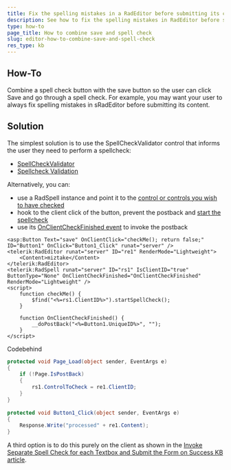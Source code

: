 ```yaml
---
title: Fix the spelling mistakes in a RadEditor before submitting its content
description: See how to fix the spelling mistakes in RadEditor before submitting its content
type: how-to
page_title: How to combine save and spell check
slug: editor-how-to-combine-save-and-spell-check
res_type: kb
---
```


## How-To

Combine a spell check button with the save button so the user can click Save and go through a spell check. For example, you may want your user to always fix spelling mistakes in sRadEditor before submitting its content.

## Solution

The simplest solution is to use the SpellCheckValidator control that informs the user they need to perform a spellcheck:

* [SpellCheckValidator](https://docs.telerik.com/devtools/aspnet-ajax/controls/spell/how-to/spellcheckvalidator)
* [Spellcheck Validation](https://demos.telerik.com/aspnet-ajax/spell/examples/spellcheckvalidator/defaultcs.aspx?product=editor)

Alternatively, you can:

* use a RadSpell instance and point it to the [control or controls you wish to have checked](https://docs.telerik.com/devtools/aspnet-ajax/controls/spell/how-to/setting-a-control-to-check)
* hook to the client click of the button, prevent the postback and [start the spellcheck](https://docs.telerik.com/devtools/aspnet-ajax/controls/spell/how-to/launching-on-client-side-event)
* use its [OnClientCheckFinished event](https://docs.telerik.com/devtools/aspnet-ajax/controls/spell/client-side-programming/events/onclientcheckfinished) to invoke the postback

````ASP.NET
<asp:Button Text="save" OnClientClick="checkMe(); return false;" ID="Button1" OnClick="Button1_Click" runat="server" />
<telerik:RadEditor runat="server" ID="re1" RenderMode="Lightweight">
    <Content>miztake</Content>
</telerik:RadEditor>
<telerik:RadSpell runat="server" ID="rs1" IsClientID="true" ButtonType="None" OnClientCheckFinished="OnClientCheckFinished" RenderMode="Lightweight" />
<script>   
    function checkMe() {
        $find("<%=rs1.ClientID%>").startSpellCheck();
    }
 
    function OnClientCheckFinished() {
        __doPostBack("<%=Button1.UniqueID%>", "");
    }
</script>
````

Codebehind

````C#
protected void Page_Load(object sender, EventArgs e)
{
    if (!Page.IsPostBack)
    {
        rs1.ControlToCheck = re1.ClientID;
    }
}
 
protected void Button1_Click(object sender, EventArgs e)
{
    Response.Write("processed" + re1.Content);
}
````

A third option is to do this purely on the client as shown in the [Invoke Separate Spell Check for each Textbox and Submit the Form on Success KB article](https://www.telerik.com/support/kb/aspnet-ajax/spell/details/invoke-separate-spell-check-for-each-textbox-and-submit-the-form-on-success).





